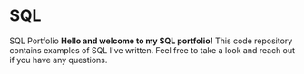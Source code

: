 # SQL
SQL Portfolio
**Hello and welcome to my SQL portfolio!** This code repository contains examples of SQL I've written. Feel free to take a look and reach out if you have any questions.
